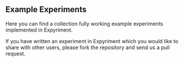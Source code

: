Example Experiments
-------------------

Here you can find a collection fully working example experiments implemented in Expyriment.

If you have written an experiment in Expyriment which you would like to share with other users,
please fork the repository and send us a pull request.

